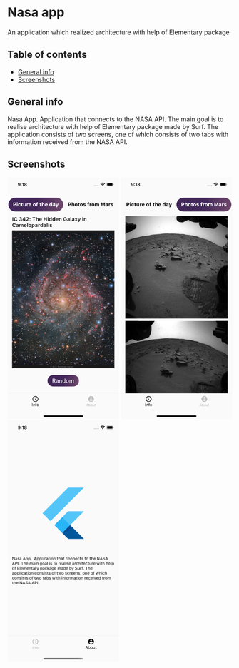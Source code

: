 # Nasa app
An application which realized architecture with help of Elementary package

## Table of contents
* [General info](#general-info)
* [Screenshots](#screenshots)

## General info

Nasa App. Application that connects to the NASA API. The main goal is to realise architecture with
help of Elementary package made by Surf. The application consists of two screens, one of which
consists of two tabs with information received from the NASA API.

## Screenshots

<p float="left">
	<img src="./screenshots/first_page.png" alt="Picture of the day" width="250">
	<img src="./screenshots/second_page.png" alt="Photos from Mars" width="250">
	<img src="./screenshots/about_screen.png" alt="About screen" width="250">
</p>
